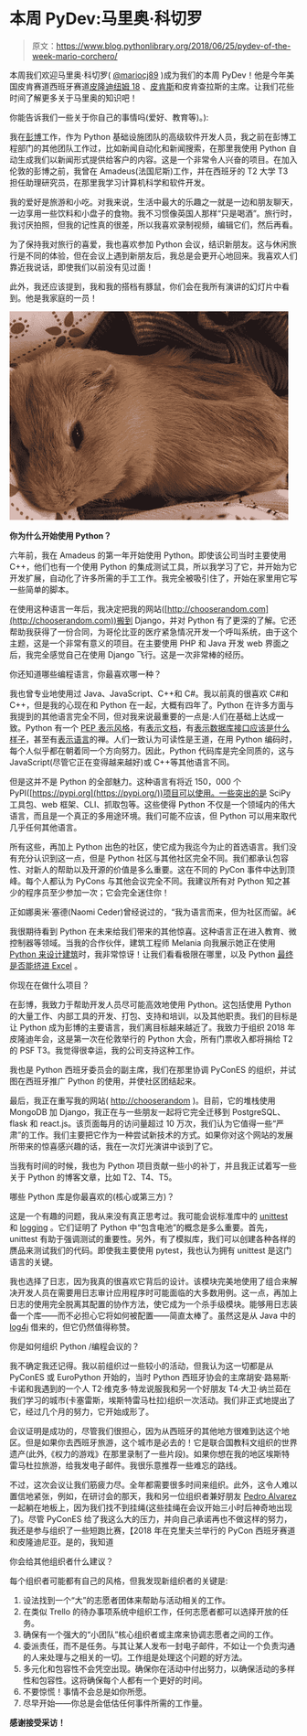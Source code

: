 # 本周 PyDev:马里奥·科切罗

> 原文：<https://www.blog.pythonlibrary.org/2018/06/25/pydev-of-the-week-mario-corchero/>

本周我们欢迎马里奥·科切罗( [@mariocj89](https://twitter.com/mariocj89) )成为我们的本周 PyDev！他是今年美国皮肯赛道西班牙赛道[皮隆迪纽姆 18](https://pylondinium.org/) 、[皮肯斯](https://2018.es.pycon.org/)和皮肯查拉斯的主席。让我们花些时间了解更多关于马里奥的知识吧！

你能告诉我们一些关于你自己的事情吗(爱好、教育等)。):

我在[彭博](https://www.techatbloomberg.com/)工作，作为 Python 基础设施团队的高级软件开发人员，我之前在彭博工程部门的其他团队工作过，比如新闻自动化和新闻搜索，在那里我使用 Python 自动生成我们以新闻形式提供给客户的内容。这是一个非常令人兴奋的项目。在加入伦敦的彭博之前，我曾在 Amadeus(法国尼斯)工作，并在西班牙的 T2 大学 T3 担任助理研究员，在那里我学习计算机科学和软件开发。

我的爱好是旅游和小吃。对我来说，生活中最大的乐趣之一就是一边和朋友聊天，一边享用一些饮料和小盘子的食物。我不习惯像英国人那样“只是喝酒”。旅行时，我讨厌拍照，但我的记性真的很差，所以我喜欢录制视频，编辑它们，然后再看。

为了保持我对旅行的喜爱，我也喜欢参加 Python 会议，结识新朋友。这与休闲旅行是不同的体验，但在会议上遇到新朋友后，我总是会更开心地回来。我喜欢人们靠近我说话，即使我们以前没有见过面！

此外，我还应该提到，我和我的搭档有豚鼠，你们会在我所有演讲的幻灯片中看到。他是我家庭的一员！

[![](img/23b81a307dd6142614d2054c74b5edc0.png)](https://www.blog.pythonlibrary.org/wp-content/uploads/2018/06/corchero_guinea.jpg)


**你为什么开始使用 Python？**

六年前，我在 Amadeus 的第一年开始使用 Python。即使该公司当时主要使用 C++，他们也有一个使用 Python 的集成测试工具，所以我学习了它，并开始为它开发扩展，自动化了许多所需的手工工作。我完全被吸引住了，开始在家里用它写一些简单的脚本。

在使用这种语言一年后，我决定把我的网站([http://chooserandom.com](http://chooserandom.com))搬到 Django，并对 Python 有了更深的了解。它还帮助我获得了一份合同，为哥伦比亚的医疗紧急情况开发一个呼叫系统，由于这个主题，这是一个非常有意义的项目。在主要使用 PHP 和 Java 开发 web 界面之后，我完全感觉自己在使用 Django 飞行。这是一次非常棒的经历。

你还知道哪些编程语言，你最喜欢哪一种？

我也曾专业地使用过 Java、JavaScript、C++和 C#。我以前真的很喜欢 C#和 C++，但是我的心现在和 Python 在一起，大概有四年了。Python 在许多方面与我提到的其他语言完全不同，但对我来说最重要的一点是:人们在基础上达成一致。Python 有一个 [PEP 表示风格](https://www.python.org/dev/peps/pep-0008/)，有[表示文档](https://www.python.org/dev/peps/pep-0257/)，有[表示数据库接口应该是什么样子](https://www.python.org/dev/peps/pep-0249/)，甚至有[表示语言](https://www.python.org/dev/peps/pep-0020/)的禅。人们一致认为可读性是王道，在用 Python 编码时，每个人似乎都在朝着同一个方向努力。因此，Python 代码库是完全同质的，这与 JavaScript(尽管它正在变得越来越好)或 C++等其他语言不同。

但是这并不是 Python 的全部魅力。这种语言有将近 150，000 个 PyPI([https://pypi.org](https://pypi.org/))项目可以使用。一些突出的是 SciPy 工具包、web 框架、CLI、抓取包等。这些使得 Python 不仅是一个领域内的伟大语言，而且是一个真正的多用途环境。我们可能不应该，但 Python 可以用来取代几乎任何其他语言。

所有这些，再加上 Python 出色的社区，使它成为我迄今为止的首选语言。我们没有充分认识到这一点，但是 Python 社区与其他社区完全不同。我们都承认包容性、对新人的帮助以及开源的价值是多么重要。这在不同的 PyCon 事件中达到顶峰。每个人都认为 PyCons 与其他会议完全不同。我建议所有对 Python 知之甚少的程序员至少参加一次；它会完全迷住你！

正如娜奥米·塞德(Naomi Ceder)曾经说过的，“我为语言而来，但为社区而留。â€

我很期待看到 Python 在未来给我们带来的其他惊喜。这种语言正在进入教育、微控制器等领域。当我的合作伙伴，建筑工程师 Melania 向我展示她正在使用 [Python 来设计建筑](https://www.lynda.com/Dynamo-Studio-tutorials/Dynamo-Revit-Python-Scripting/647661-2.html)时，我非常惊讶！让我们看看极限在哪里，以及 Python [最终是否能挤进 Excel](https://news.ycombinator.com/item?id=15927132) 。

你现在在做什么项目？

在彭博，我致力于帮助开发人员尽可能高效地使用 Python。这包括使用 Python 的大量工作、内部工具的开发、打包、支持和培训，以及其他职责。我们的目标是让 Python 成为彭博的主要语言，我们离目标越来越近了。我致力于组织 2018 年皮隆迪年会，这是第一次在伦敦举行的 Python 大会，所有门票收入都将捐给 T2 的 PSF T3。我觉得很幸运，我的公司支持这种工作。

我也是 Python 西班牙委员会的副主席，我们在那里协调 PyConES 的组织，并试图在西班牙推广 Python 的使用，并使社区团结起来。

最后，我正在重写我的网站( [http://chooserandom](http://chooserandom) )。目前，它的堆栈使用 MongoDB 加 Django，我正在与一些朋友一起将它完全迁移到 PostgreSQL、flask 和 react.js。该页面每月的访问量超过 10 万次，我们认为它值得一些“严肃”的工作。我们主要把它作为一种尝试新技术的方式。如果你对这个网站的发展所带来的惊喜感兴趣的话，我在一次灯光演讲中谈到了它。

当我有时间的时候，我也为 Python 项目贡献一些小的补丁，并且我正试着写一些关于 Python 的博客文章，比如 T2、T4、T5。

哪些 Python 库是你最喜欢的(核心或第三方)？

这是一个有趣的问题，我从来没有真正思考过。我可能会说标准库中的 [unittest](https://github.com/python/cpython/tree/master/Lib/unittest) 和 [logging](https://github.com/python/cpython/tree/master/Lib/logging) 。它们证明了 Python 中“包含电池”的概念是多么重要。首先，unittest 有助于强调测试的重要性。另外，有了模拟库，我们可以创建各种各样的赝品来测试我们的代码。即使我主要使用 pytest，我也认为拥有 unittest 是这门语言的关键。

我也选择了日志，因为我真的很喜欢它背后的设计。该模块完美地使用了组合来解决开发人员在需要用日志审计应用程序时可能面临的大多数用例。这一点，再加上日志的使用完全脱离其配置的协作方法，使它成为一个杀手级模块。能够用日志装备一个库——而不必担心它将如何被配置——简直太棒了。虽然这是从 Java 中的 [log4j](https://logging.apache.org/log4j/2.x/) 借来的，但它仍然值得称赞。

你是如何组织 Python /编程会议的？

我不确定我还记得。我以前组织过一些较小的活动，但我认为这一切都是从 PyConES 或 EuroPython 开始的，当时 Python 西班牙协会的主席胡安·路易斯·卡诺和我遇到的一个人 T2·维克多·特龙说服我和另一个好朋友 T4·大卫·纳兰茹在我们学习的城市(卡塞雷斯，埃斯特雷马杜拉)组织一次活动。我们非正式地提出了它，经过几个月的努力，它开始成形了。

会议证明是成功的，尽管我们很担心，因为从西班牙的其他地方很难到达这个地区。但是如果你去西班牙旅游，这个城市是必去的！它是联合国教科文组织的世界遗产(此外,《权力的游戏》在那里录制了一些片段)。如果你想在我的地区埃斯特雷马杜拉旅游，给我发电子邮件。我很乐意推荐一些难忘的路线。

不过，这次会议让我们筋疲力尽。全年都需要很多时间来组织。此外，这令人难以置信地紧张，例如，在研讨会的那天，我和另一位组织者兼好朋友 [Pedro Alvarez](https://twitter.com/palvarez1989) 一起躺在地板上，因为我们找不到挂绳(这些挂绳在会议开始三小时后神奇地出现了)。尽管 PyConES 给了我这么大的压力，并向自己承诺再也不做这样的努力，我还是参与组织了一些短跑比赛，【2018 年在克里夫兰举行的 PyCon 西班牙赛道和皮隆迪尼亚。是的，我知道

你会给其他组织者什么建议？

每个组织者可能都有自己的风格，但我发现新组织者的关键是:

1.  设法找到一个“大”的志愿者团体来帮助与活动相关的工作。
2.  在类似 Trello 的待办事项系统中组织工作，任何志愿者都可以选择开放的任务。
3.  确保有一个强大的“小团队”核心组织者或主席来协调志愿者之间的工作。
4.  委派责任，而不是任务。与其让某人发布一封电子邮件，不如让一个负责沟通的人来处理与之相关的一切。工作组是处理这个问题的好方法。
5.  多元化和包容性不会凭空出现。确保你在活动中付出努力，以确保活动的多样性和包容性。这将确保每个人都有一个更好的时间。
6.  不要惊慌！事情不会总是如你所愿。
7.  尽早开始——你总是会低估任何事件所需的工作量。

 **感谢接受采访！**
